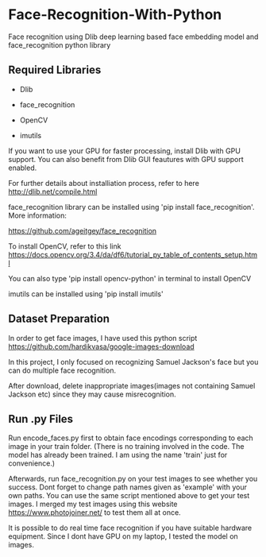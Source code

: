 # Face-Recognition-With-Python
Face recognition using Dlib deep learning based face embedding model and face_recognition python library

## Required Libraries
- Dlib

- face_recognition

- OpenCV

- imutils

If you want to use your GPU for faster processing, install Dlib with GPU support. You can also benefit from Dlib GUI feautures with GPU support enabled.

For further details about installiation process, refer to here http://dlib.net/compile.html

face_recognition library can be installed using 'pip install face_recognition'. More information:

https://github.com/ageitgey/face_recognition

To install OpenCV, refer to this link https://docs.opencv.org/3.4/da/df6/tutorial_py_table_of_contents_setup.html

You can also type 'pip install opencv-python' in terminal to install OpenCV

imutils can be installed using 'pip install imutils'

## Dataset Preparation
In order to get face images, I have used this python script https://github.com/hardikvasa/google-images-download

In this project, I only focused on recognizing Samuel Jackson's face but you can do multiple face recognition.

After download, delete inappropriate images(images not containing Samuel Jackson etc) since they may cause misrecognition.

## Run .py Files
Run encode_faces.py first to obtain face encodings corresponding to each image in your train folder. (There is no training involved in the code. The model has already been trained. I am using the name 'train' just for convenience.)

Afterwards, run face_recognition.py on your test images to see whether you success. Dont forget to change path names given as 'example' with your own paths. You can use the same script mentioned above to get your test images. I merged my test images using this website https://www.photojoiner.net/ to test them all at once. 

It is possible to do real time face recognition if you have suitable hardware equipment. Since I dont have GPU on my laptop, I tested the model on images.
